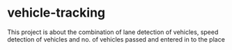 # vehicle-tracking
This project is about the combination of lane detection of vehicles, speed detection of vehicles and no. of vehicles passed and entered in to the place
